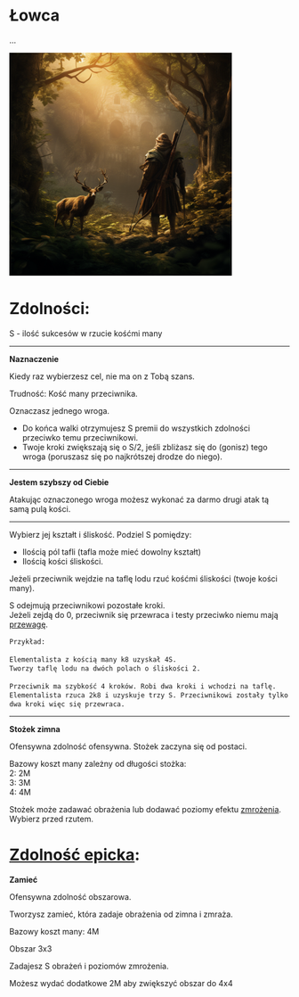 # Łowca

...

<img src="imgs/lowca.png" width="400">

# Zdolności:

S - ilość sukcesów w rzucie kośćmi many

___

**Naznaczenie**

Kiedy raz wybierzesz cel, nie ma on z Tobą szans.

Trudność: Kość many przeciwnika.

Oznaczasz jednego wroga. 
* Do końca walki otrzymujesz S premii do wszystkich zdolności przeciwko temu przeciwnikowi.
* Twoje kroki zwiększają się o S/2, jeśli zbliżasz się do (gonisz) tego wroga (poruszasz się po najkrótszej drodze do niego).

___
**Jestem szybszy od Ciebie**

Atakując oznaczonego wroga możesz wykonać za darmo drugi atak tą samą pulą kości.

___

Wybierz jej kształt i śliskość.
Podziel S pomiędzy:
* Ilością pól tafli (tafla może mieć dowolny kształt)
* Ilością kości śliskości.

Jeżeli przeciwnik wejdzie na taflę lodu rzuć kośćmi śliskości (twoje kości many).

S odejmują przeciwnikowi pozostałe kroki.\
Jeżeli zejdą do 0, przeciwnik się przewraca i testy przeciwko niemu mają [przewagę](/docs/przewaga.md).

```
Przykład:

Elementalista z kością many k8 uzyskał 4S.
Tworzy taflę lodu na dwóch polach o śliskości 2.

Przeciwnik ma szybkość 4 kroków. Robi dwa kroki i wchodzi na taflę.
Elementalista rzuca 2k8 i uzyskuje trzy S. Przeciwnikowi zostały tylko dwa kroki więc się przewraca.
```
___
**Stożek zimna**

Ofensywna zdolność ofensywna. Stożek zaczyna się od postaci.

Bazowy koszt many zależny od długości stożka:\
2: 2M\
3: 3M\
4: 4M

Stożek może zadawać obrażenia lub dodawać poziomy efektu [zmrożenia](/docs/efekty/zmrozenie.md).
Wybierz przed rzutem.

# [Zdolność epicka](/docs/zdolnosc-epicka.md):

**Zamieć**

Ofensywna zdolność obszarowa.

Tworzysz zamieć, która zadaje obrażenia od zimna i zmraża.

Bazowy koszt many: 4M

Obszar 3x3

Zadajesz S obrażeń i poziomów zmrożenia.

Możesz wydać dodatkowe 2M aby zwiększyć obszar do 4x4
